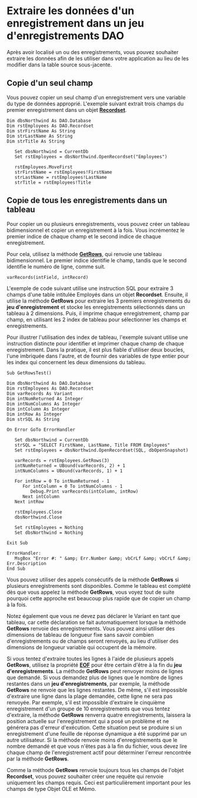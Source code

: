 
# Extraire les données d'un enregistrement dans un jeu d'enregistrements DAO

Après avoir localisé un ou des enregistrements, vous pouvez souhaiter extraire les données afin de les utiliser dans votre application au lieu de les modifier dans la table source sous-jacente.


## Copie d'un seul champ

Vous pouvez copier un seul champ d'un enregistrement vers une variable du type de données approprié. L'exemple suivant extrait trois champs du premier enregistrement dans un objet  **[Recordset](http://msdn.microsoft.com/library/9774232C-E6DA-175B-FC7F-ED2AB7908FA0%28Office.15%29.aspx)**.


```
Dim dbsNorthwind As DAO.Database 
Dim rstEmployees As DAO.Recordset 
Dim strFirstName As String 
Dim strLastName As String 
Dim strTitle As String 
 
   Set dbsNorthwind = CurrentDb 
   Set rstEmployees = dbsNorthwind.OpenRecordset("Employees") 
 
   rstEmployees.MoveFirst 
   strFirstName = rstEmployees!FirstName 
   strLastName = rstEmployees!LastName 
   strTitle = rstEmployees!Title 

```


## Copie de tous les enregistrements dans un tableau

Pour copier un ou plusieurs enregistrements, vous pouvez créer un tableau bidimensionnel et copier un enregistrement à la fois. Vous incrémentez le premier indice de chaque champ et le second indice de chaque enregistrement.

Pour cela, utilisez la méthode  **[GetRows](http://msdn.microsoft.com/library/59F6E4F0-E7B1-DB60-31C7-3338B66D3345%28Office.15%29.aspx)**, qui renvoie une tableau bidimensionnel. Le premier indice identifie le champ, tandis que le second identifie le numéro de ligne, comme suit.




```
varRecords(intField, intRecord) 

```

L'exemple de code suivant utilise une instruction SQL pour extraire 3 champs d'une table intitulée Employés dans un objet  **Recordset**. Ensuite, il utilise la méthode **GetRows** pour extraire les 3 premiers enregistrements du **jeu d'enregistrement** et stocke les enregistrements sélectionnés dans un tableau à 2 dimensions. Puis, il imprime chaque enregistrement, champ par champ, en utilisant les 2 index de tableau pour sélectionner les champs et enregistrements.

Pour illustrer l'utilisation des index de tableau, l'exemple suivant utilise une instruction distincte pour identifier et imprimer chaque champ de chaque enregistrement. Dans la pratique, il est plus fiable d'utiliser deux boucles, l'une imbriquée dans l'autre, et de fournir des variables de type entier pour les index qui concernent les deux dimensions du tableau.




```
Sub GetRowsTest() 
 
Dim dbsNorthwind As DAO.Database 
Dim rstEmployees As DAO.Recordset 
Dim varRecords As Variant 
Dim intNumReturned As Integer 
Dim intNumColumns As Integer 
Dim intColumn As Integer 
Dim intRow As Integer 
Dim strSQL As String 
 
On Error GoTo ErrorHandler 
 
   Set dbsNorthwind = CurrentDb 
   strSQL = "SELECT FirstName, LastName, Title FROM Employees" 
   Set rstEmployees = dbsNorthwind.OpenRecordset(SQL, dbOpenSnapshot) 
 
   varRecords = rstEmployees.GetRows(3) 
   intNumReturned = UBound(varRecords, 2) + 1 
   intNumColumns = UBound(varRecords, 1) + 1 
 
   For intRow = 0 To intNumReturned - 1 
      For intColumn = 0 To intNumColumns - 1 
         Debug.Print varRecords(intColumn, intRow) 
      Next intColumn 
   Next intRow 
 
   rstEmployees.Close 
   dbsNorthwind.Close 
 
   Set rstEmployees = Nothing 
   Set dbsNorthwind = Nothing 
 
Exit Sub 
 
ErrorHandler: 
   MsgBox "Error #: " &amp; Err.Number &amp; vbCrLf &amp; vbCrLf &amp; Err.Description 
End Sub 

```

Vous pouvez utiliser des appels consécutifs de la méthode  **GetRows** si plusieurs enregistrements sont disponibles. Comme le tableau est complété dès que vous appelez la méthode **GetRows**, vous voyez tout de suite pourquoi cette approche est beaucoup plus rapide que de copier un champ à la fois.

Notez également que vous ne devez pas déclarer le Variant en tant que tableau, car cette déclaration se fait automatiquement lorsque la méthode  **GetRows** renvoie des enregistrements. Vous pouvez ainsi utiliser des dimensions de tableau de longueur fixe sans savoir combien d'enregistrements ou de champs seront renvoyés, au lieu d'utiliser des dimensions de longueur variable qui occupent de la mémoire.

Si vous tentez d'extraire toutes les lignes à l'aide de plusieurs appels  **GetRows**, utilisez la propriété **[EOF](http://msdn.microsoft.com/library/AA82C6F9-89DA-1061-437C-8FFB000744B6%28Office.15%29.aspx)** pour être certain d'être à la fin du **jeu d'enregistrements**. La méthode **GetRows** peut renvoyer moins de lignes que demandé. Si vous demandez plus de lignes que le nombre de lignes restantes dans un **jeu d'enregistrements**, par exemple, la méthode **GetRows** ne renvoie que les lignes restantes. De même, s'il est impossible d'extraire une ligne dans la plage demandée, cette ligne ne sera pas renvoyée. Par exemple, s'il est impossible d'extraire le cinquième enregistrement d'un groupe de 10 enregistrements que vous tentez d'extraire, la méthode **GetRows** renverra quatre enregistrements, laissera la position actuelle sur l'enregistrement qui a posé un problème et ne générera pas d'erreur d'exécution. Cette situation peut se produire si un enregistrement d'une feuille de réponse dynamique a été supprimé par un autre utilisateur. Si la méthode renvoie moins d'enregistrements que le nombre demandé et que vous n'êtes pas à la fin du fichier, vous devez lire chaque champ de l'enregistrement actif pour déterminer l'erreur rencontrée par la méthode **GetRows**.

Comme la méthode  **GetRows** renvoie toujours tous les champs de l'objet **Recordset**, vous pouvez souhaiter créer une requête qui renvoie uniquement les champs requis. Ceci est particulièrement important pour les champs de type Objet OLE et Mémo.

